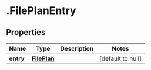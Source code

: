 # .FilePlanEntry

## Properties
Name | Type | Description | Notes
------------ | ------------- | ------------- | -------------
**entry** | [**FilePlan**](FilePlan.md) |  | [default to null]


